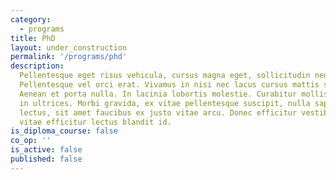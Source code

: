 ```yaml
---
category:
  - programs
title: PhD
layout: under_construction
permalink: '/programs/phd'
description:
  Pellentesque eget risus vehicula, cursus magna eget, sollicitudin neque.
  Pellentesque vel orci erat. Vivamus in nisi nec lacus cursus mattis sed eget augue.
  Aenean et porta nulla. In lacinia lobortis molestie. Curabitur mollis tempus eros
  in ultrices. Morbi gravida, ex vitae pellentesque suscipit, nulla sapien mollis
  lectus, sit amet faucibus ex justo vitae arcu. Donec efficitur vestibulum lacus,
  vitae efficitur lectus blandit id.
is_diploma_course: false
co_op: ''
is_active: false
published: false
---
```

